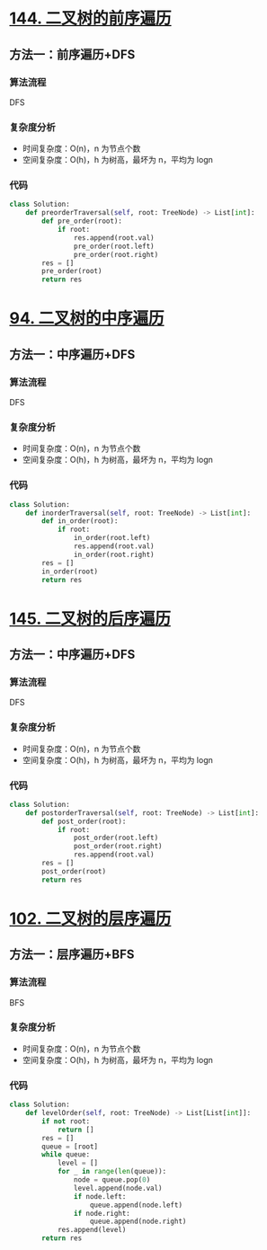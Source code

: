 # [144. 二叉树的前序遍历](https://leetcode-cn.com/problems/binary-tree-preorder-traversal/)

## 方法一：前序遍历+DFS

### 算法流程

DFS

### 复杂度分析

* 时间复杂度：O(n)，n 为节点个数
* 空间复杂度：O(h)，h 为树高，最坏为 n，平均为 logn

### 代码

``` python
class Solution:
    def preorderTraversal(self, root: TreeNode) -> List[int]:
        def pre_order(root):
            if root:
                res.append(root.val)
                pre_order(root.left)
                pre_order(root.right)
        res = []
        pre_order(root)
        return res
```

# [94. 二叉树的中序遍历](https://leetcode-cn.com/problems/binary-tree-inorder-traversal/)

## 方法一：中序遍历+DFS

### 算法流程

DFS

### 复杂度分析

* 时间复杂度：O(n)，n 为节点个数
* 空间复杂度：O(h)，h 为树高，最坏为 n，平均为 logn

### 代码

``` python
class Solution:
    def inorderTraversal(self, root: TreeNode) -> List[int]:
        def in_order(root):
            if root:
                in_order(root.left)
                res.append(root.val)
                in_order(root.right)
        res = []
        in_order(root)
        return res
```

# [145. 二叉树的后序遍历](https://leetcode-cn.com/problems/binary-tree-postorder-traversal/)

## 方法一：中序遍历+DFS

### 算法流程

DFS

### 复杂度分析

* 时间复杂度：O(n)，n 为节点个数
* 空间复杂度：O(h)，h 为树高，最坏为 n，平均为 logn

### 代码

``` python
class Solution:
    def postorderTraversal(self, root: TreeNode) -> List[int]:
        def post_order(root):
            if root:
                post_order(root.left)
                post_order(root.right)
                res.append(root.val)
        res = []
        post_order(root)
        return res
```

# [102. 二叉树的层序遍历](https://leetcode-cn.com/problems/binary-tree-level-order-traversal/)

## 方法一：层序遍历+BFS

### 算法流程

BFS

### 复杂度分析

* 时间复杂度：O(n)，n 为节点个数
* 空间复杂度：O(h)，h 为树高，最坏为 n，平均为 logn

### 代码

``` python
class Solution:
    def levelOrder(self, root: TreeNode) -> List[List[int]]:
        if not root:
            return []
        res = []
        queue = [root]
        while queue:
            level = []
            for _ in range(len(queue)):
                node = queue.pop(0)
                level.append(node.val)
                if node.left:
                    queue.append(node.left)
                if node.right:
                    queue.append(node.right)
            res.append(level)
        return res
```

